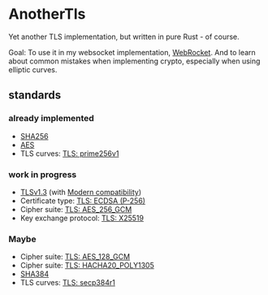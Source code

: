 # AnotherTls
Yet another TLS implementation, but written in pure Rust - of course.

Goal: To use it in my websocket implementation,
[WebRocket](https://github.com/otsmr/webrocket). And to learn about common
mistakes when implementing crypto, especially when using elliptic curves.


## standards
### already implemented
- [SHA256](https://datatracker.ietf.org/doc/html/rfc6234)
- [AES](https://nvlpubs.nist.gov/nistpubs/FIPS/NIST.FIPS.197.pdf)
- TLS curves: [TLS: prime256v1]()
### work in progress
- [TLSv1.3](https://datatracker.ietf.org/doc/html/rfc8446) (with [Modern compatibility](https://wiki.mozilla.org/Security/Server_Side_TLS))
- Certificate type: [TLS: ECDSA (P-256)]()
- Cipher suite: [TLS: AES_256_GCM]()
- Key exchange protocol: [TLS: X25519]()
### Maybe
- Cipher suite: [TLS: AES_128_GCM]()
- Cipher suite: [TLS: HACHA20_POLY1305]()
- [SHA384](https://datatracker.ietf.org/doc/html/rfc6234)
- TLS curves: [TLS: secp384r1]()
